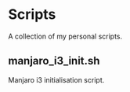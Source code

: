 # Scripts

A collection of my personal scripts.

## manjaro\_i3\_init.sh

Manjaro i3 initialisation script.